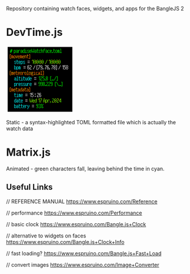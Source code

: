 Repository containing watch faces, widgets, and apps for the BangleJS 2

# DevTime.js

![devtime.js watchface screenshot from emulator](https://github.com/OverlordAlex/BangleJSDev/blob/main/paradiseToml.png)

Static - a syntax-highlighted TOML formatted file which is actually the watch data

# Matrix.js

Animated - green characters fall, leaving behind the time in cyan.

## Useful Links
// REFERENCE MANUAL
https://www.espruino.com/Reference

// performance 
https://www.espruino.com/Performance

// basic clock 
https://www.espruino.com/Bangle.js+Clock

// alternative to widgets on faces
https://www.espruino.com/Bangle.js+Clock+Info

// fast loading?
https://www.espruino.com/Bangle.js+Fast+Load

// convert images
https://www.espruino.com/Image+Converter


